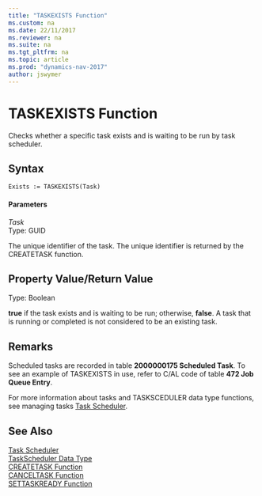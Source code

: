 ```yaml
---
title: "TASKEXISTS Function"
ms.custom: na
ms.date: 22/11/2017
ms.reviewer: na
ms.suite: na
ms.tgt_pltfrm: na
ms.topic: article
ms.prod: "dynamics-nav-2017"
author: jswymer
---
```

# TASKEXISTS Function
Checks whether a specific task exists and is waiting to be run by task scheduler.  

## Syntax  

```  
Exists := TASKEXISTS(Task)  
```  

#### Parameters  
 *Task*  
 Type: GUID  

 The unique identifier of the task. The unique identifier is returned by the CREATETASK function.  

## Property Value/Return Value  
 Type: Boolean  

 **true** if the task exists and is waiting to be run; otherwise, **false**. A task that is running or completed is not considered to be an existing task.   

## Remarks  

Scheduled tasks are recorded in table **2000000175 Scheduled Task**. To see an example of TASKEXISTS in use, refer to C/AL code of table **472 Job Queue Entry**.  

For more information about tasks and TASKSCEDULER data type functions, see managing tasks [Task Scheduler](Task-Scheduler.md).  

## See Also  
 [Task Scheduler](Task-Scheduler.md)  
 [TaskScheduler Data Type](TaskScheduler-Data-Type.md)   
 [CREATETASK Function](CREATETASK-Function.md)   
 [CANCELTASK Function](CANCELTASK-Function.md)   
 [SETTASKREADY Function](SETTASKREADY-Function.md)
